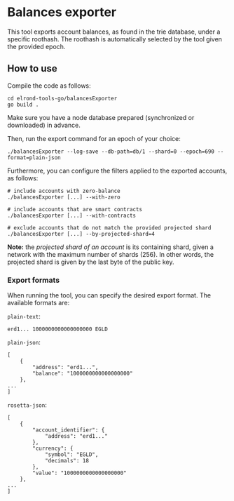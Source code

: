 # Balances exporter

This tool exports account balances, as found in the trie database, under a specific roothash. The roothash is automatically selected by the tool given the provided epoch.

## How to use

Compile the code as follows:

```
cd elrond-tools-go/balancesExporter
go build .
```

Make sure you have a node database prepared (synchronized or downloaded) in advance.

Then, run the export command for an epoch of your choice:

```
./balancesExporter --log-save --db-path=db/1 --shard=0 --epoch=690 --format=plain-json
```

Furthermore, you can configure the filters applied to the exported accounts, as follows:

```
# include accounts with zero-balance
./balancesExporter [...] --with-zero
```

```
# include accounts that are smart contracts
./balancesExporter [...] --with-contracts
```

```
# exclude accounts that do not match the provided projected shard
./balancesExporter [...] --by-projected-shard=4
```

**Note:** the *projected shard of an account* is its containing shard, given a network with the maximum number of shards (256). In other words, the projected shard is given by the last byte of the public key.


### Export formats

When running the tool, you can specify the desired export format. The available formats are: 

`plain-text`:

```
erd1... 1000000000000000000 EGLD
```

`plain-json`:

```
[
    {
        "address": "erd1...",
        "balance": "1000000000000000000"
    },
...
]
```

`rosetta-json`:

```
[
    {
        "account_identifier": {
            "address": "erd1..."
        },
        "currency": {
            "symbol": "EGLD",
            "decimals": 18
        },
        "value": "1000000000000000000"
    },
...
]
```
